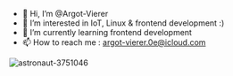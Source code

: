 - 👋 Hi, I’m @Argot-Vierer
- 👀 I’m interested in IoT, Linux & frontend development :) 
- 🌱 I’m currently learning frontend development
- 📫 How to reach me : argot-vierer.0e@icloud.com
<!---
Argot-Vierer/Argot-Vierer is a ✨ special ✨ repository because its `README.md` (this file) appears on your GitHub profile.
You can click the Preview link to take a look at your changes.
--->
![astronaut-3751046](https://github.com/Argot-Vierer/Argot-Vierer/assets/91915189/2c7e36fa-2fc6-4be0-bce0-51407400fdb7)

